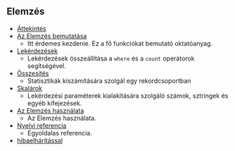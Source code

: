 
## <a name="analytics"></a>Elemzés
* [Áttekintés](../articles/application-insights/app-insights-analytics.md)
* [Az Elemzés bemutatása](../articles/application-insights/app-insights-analytics-tour.md)
  * Itt érdemes kezdenie. Ez a fő funkciókat bemutató oktatóanyag.
* [Lekérdezések](../articles/application-insights/app-insights-analytics-reference.md)
  * Lekérdezések összeállítása a `where` és a `count` operátorok segítségével.
* [Összesítés](../articles/application-insights/app-insights-analytics-reference.md)
  * Statisztikák kiszámítására szolgál egy rekordcsoportban
* [Skalárok](../articles/application-insights/app-insights-analytics-reference.md)
  * Lekérdezési paraméterek kialakítására szolgáló számok, sztringek és egyéb kifejezések.
* [Az Elemzés használata](../articles/application-insights/app-insights-analytics-using.md)
  * Az Elemzés használata.
* [Nyelvi referencia](../articles/application-insights/app-insights-analytics-reference.md)
  * Egyoldalas referencia.
* [hibaelhárítással](../articles/application-insights/app-insights-analytics-troubleshooting.md)

